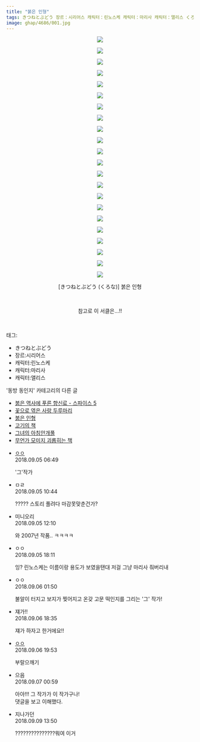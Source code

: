 ```yaml
---
title: "붉은 인형"
tags: きつねとぶどう 장르：시리어스 캐릭터：린노스케 캐릭터：마리사 캐릭터：앨리스 くろな 동방_동인지
image: ghap/4686/001.jpg
---
```

<div class="article">
<p style="text-align: center; clear: none; float: none;"><img src="{{ site.nasurl }}/ghap/4686/001.jpg"/></p>
<p style="text-align: center; clear: none; float: none;"><img src="{{ site.nasurl }}/ghap/4686/002.jpg"/></p>
<p style="text-align: center; clear: none; float: none;"><img src="{{ site.nasurl }}/ghap/4686/003.jpg"/></p>
<p style="text-align: center; clear: none; float: none;"><img src="{{ site.nasurl }}/ghap/4686/004.jpg"/></p>
<p style="text-align: center; clear: none; float: none;"><img src="{{ site.nasurl }}/ghap/4686/005.jpg"/></p>
<p style="text-align: center; clear: none; float: none;"><img src="{{ site.nasurl }}/ghap/4686/006.jpg"/></p>
<p style="text-align: center; clear: none; float: none;"><img src="{{ site.nasurl }}/ghap/4686/007.jpg"/></p>
<p style="text-align: center; clear: none; float: none;"><img src="{{ site.nasurl }}/ghap/4686/008.jpg"/></p>
<p style="text-align: center; clear: none; float: none;"><img src="{{ site.nasurl }}/ghap/4686/009.jpg"/></p>
<p style="text-align: center; clear: none; float: none;"><img src="{{ site.nasurl }}/ghap/4686/010.jpg"/></p>
<p style="text-align: center; clear: none; float: none;"><img src="{{ site.nasurl }}/ghap/4686/011.jpg"/></p>
<p style="text-align: center; clear: none; float: none;"><img src="{{ site.nasurl }}/ghap/4686/012.jpg"/></p>
<p style="text-align: center; clear: none; float: none;"><img src="{{ site.nasurl }}/ghap/4686/013.jpg"/></p>
<p style="text-align: center; clear: none; float: none;"><img src="{{ site.nasurl }}/ghap/4686/014.jpg"/></p>
<p style="text-align: center; clear: none; float: none;"><img src="{{ site.nasurl }}/ghap/4686/015.jpg"/></p>
<p style="text-align: center; clear: none; float: none;"><img src="{{ site.nasurl }}/ghap/4686/016.jpg"/></p>
<p style="text-align: center; clear: none; float: none;"><img src="{{ site.nasurl }}/ghap/4686/017.jpg"/></p>
<p style="text-align: center; clear: none; float: none;"><img src="{{ site.nasurl }}/ghap/4686/018.jpg"/></p>
<p style="text-align: center; clear: none; float: none;"><img src="{{ site.nasurl }}/ghap/4686/019.jpg"/></p>
<p style="text-align: center; clear: none; float: none;"><img src="{{ site.nasurl }}/ghap/4686/020.jpg"/></p>
<p style="text-align: center; clear: none; float: none;"><img src="{{ site.nasurl }}/ghap/4686/021.jpg"/></p>
<p style="text-align: center; clear: none; float: none;"><img src="{{ site.nasurl }}/ghap/4686/022.jpg"/></p>
<p style="text-align: center; clear: none; float: none;">[きつねとぶどう (くろな)] 붉은 인형</p>
<p style="text-align: center; clear: none; float: none;"><br/></p>
<p style="text-align: center; clear: none; float: none;">참고로 이 서클은...!!</p>
<p><br/></p>
</div><div class="tagTrail">
<p>태그: </p>
<ul>
<li>きつねとぶどう</li>
<li>장르:시리어스</li>
<li>캐릭터:린노스케</li>
<li>캐릭터:마리사</li>
<li>캐릭터:앨리스</li>
</ul>
</div><div class="another">
<p>'동방 동인지' 카테고리의 다른 글</p>
<ul>
<li><a href="/2018-09-13-ghap_4697">붉은 역사에 푸른 향신료 - 스파이스 5</a></li>
<li><a href="/2018-09-10-ghap_4691">꽃으로 엮은 사랑 두루마리</a></li>
<li><a href="/2018-09-05-ghap_4686">붉은 인형</a></li>
<li><a href="/2018-09-05-ghap_4685">고기의 책</a></li>
<li><a href="/2018-09-05-ghap_4684">그녀의 아침안개풀</a></li>
<li><a href="/2018-09-05-ghap_4683">무언가 모미지 괴롭히는 책</a></li>
</ul>
</div><div class="cb_module cb_fluid">
<div class="cb_wrt cb_profile">
<div class="comment">
<ul>
<li class="cb_thumb_off" id="comment15326360">
<div class="cb_comment_area">
<div class="cb_info_area">
<div class="cb_section">
<span class="cb_nick_name"> <a href="http://i8999999u998" onclick="return openLinkInNewWindow(this)">ㅇㅇ</a></span>
</div>
<div class="cb_section">
<span class="cb_date">2018.09.05 06:49 </span>
</div>
</div>
<div class="cb_dsc_comment">
<p class="cb_dsc">
											'그'작가
										</p>
</div>
</div></li>
<li class="cb_thumb_off" id="comment15326457">
<div class="cb_comment_area">
<div class="cb_info_area">
<div class="cb_section">
<span class="cb_nick_name">ㅁㄹ</span>
</div>
<div class="cb_section">
<span class="cb_date">2018.09.05 10:44 </span>
</div>
</div>
<div class="cb_dsc_comment">
<p class="cb_dsc">
											????? 스토리 풀려다 마감못맞춘건가?
										</p>
</div>
</div></li>
<li class="cb_thumb_off" id="comment15326486">
<div class="cb_comment_area">
<div class="cb_info_area">
<div class="cb_section">
<span class="cb_nick_name">미니오리</span>
</div>
<div class="cb_section">
<span class="cb_date">2018.09.05 12:10 </span>
</div>
</div>
<div class="cb_dsc_comment">
<p class="cb_dsc">
											와 2007년 작품.. ㅋㅋㅋㅋ
										</p>
</div>
</div></li>
<li class="cb_thumb_off" id="comment15326656">
<div class="cb_comment_area">
<div class="cb_info_area">
<div class="cb_section">
<span class="cb_nick_name">ㅇㅇ</span>
</div>
<div class="cb_section">
<span class="cb_date">2018.09.05 18:11 </span>
</div>
</div>
<div class="cb_dsc_comment">
<p class="cb_dsc">
											잉? 린노스케는 이름이랑 용도가 보였을탠대 저걸 그냥 마리사 줘버리내 
										</p>
</div>
</div></li>
<li class="cb_thumb_off" id="comment15326858">
<div class="cb_comment_area">
<div class="cb_info_area">
<div class="cb_section">
<span class="cb_nick_name">ㅇㅇ</span>
</div>
<div class="cb_section">
<span class="cb_date">2018.09.06 01:50 </span>
</div>
</div>
<div class="cb_dsc_comment">
<p class="cb_dsc">
											불알이 터지고 보지가 찢어지고 온갖 고문 떡인지를 그리는 '그' 작가!
										</p>
</div>
</div></li>
<li class="cb_thumb_off" id="comment15327215">
<div class="cb_comment_area">
<div class="cb_info_area">
<div class="cb_section">
<span class="cb_nick_name">쟤가!!</span>
</div>
<div class="cb_section">
<span class="cb_date">2018.09.06 18:35 </span>
</div>
</div>
<div class="cb_dsc_comment">
<p class="cb_dsc">
											쟤가 하자고 한거에요!!
										</p>
</div>
</div></li>
<li class="cb_thumb_off" id="comment15327250">
<div class="cb_comment_area">
<div class="cb_info_area">
<div class="cb_section">
<span class="cb_nick_name"> <a href="http://i8999999u998" onclick="return openLinkInNewWindow(this)">ㅇㅇ</a></span>
</div>
<div class="cb_section">
<span class="cb_date">2018.09.06 19:53 </span>
</div>
</div>
<div class="cb_dsc_comment">
<p class="cb_dsc">
											부랄으깨기
										</p>
</div>
</div></li>
<li class="cb_thumb_off" id="comment15327395">
<div class="cb_comment_area">
<div class="cb_info_area">
<div class="cb_section">
<span class="cb_nick_name">으음</span>
</div>
<div class="cb_section">
<span class="cb_date">2018.09.07 00:59 </span>
</div>
</div>
<div class="cb_dsc_comment">
<p class="cb_dsc">
											아아!!! 그 작가가 이 작가구나! <br/>
댓글을 보고 이해했다.
										</p>
</div>
</div></li>
<li class="cb_thumb_off" id="comment15328809">
<div class="cb_comment_area">
<div class="cb_info_area">
<div class="cb_section">
<span class="cb_nick_name">지나가던</span>
</div>
<div class="cb_section">
<span class="cb_date">2018.09.09 13:50 </span>
</div>
</div>
<div class="cb_dsc_comment">
<p class="cb_dsc">
											???????????????뭐여 이거
										</p>
</div>
</div></li>
</ul>
</div>
</div><!-- commentList close -->
</div>